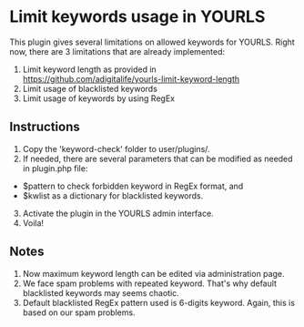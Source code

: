 # Limit keywords usage in YOURLS

This plugin gives several limitations on allowed keywords for YOURLS.
Right now, there are 3 limitations that are already implemented:
1. Limit keyword length as provided in https://github.com/adigitalife/yourls-limit-keyword-length
2. Limit usage of blacklisted keywords
3. Limit usage of keywords by using RegEx

## Instructions
1. Copy the 'keyword-check' folder to user/plugins/.
2. If needed, there are several parameters that can be modified as needed in plugin.php file:
  * $pattern to check forbidden keyword in RegEx format, and
  * $kwlist as a dictionary for blacklisted keywords.
3. Activate the plugin in the YOURLS admin interface.
4. Voila!

## Notes
1. Now maximum keyword length can be edited via administration page.
2. We face spam problems with repeated keyword. That's why default blacklisted keywords may seems chaotic.
3. Default blacklisted RegEx pattern used is 6-digits keyword. Again, this is based on our spam problems.
